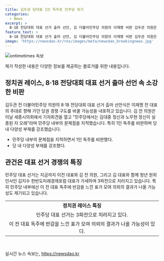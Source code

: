 ```yaml
---
title: 김두관 당대표 1인 독주로 민주당 위기
categories:
  - News
excerpt: >
  8·18 전당대회 대표 선거 출마 선언, 김 더불어민주당 의원의 이재명 비판 김두관 의원은 민주당의 당권 경쟁을 위해 8·18 전당대회 대표 선거 출마를 선언했다. 그는 김대중·노무현정신의 실종을 비판하고, 1인 독주를 막지 못하면 민주당의 위기를 경고했다. 김 의원은 다양성의 부재를 지적하며, 김대중 전 대통령의 적자임을 강조하여 호남 표심에 호소했다. 이에 이재명 전 대표와 잇따른 선언으로 민주당 대표 선거는 3파전으로 전개될 전망이다.
feature_text: >
  8·18 전당대회 대표 선거 출마 선언, 김 더불어민주당 의원의 이재명 비판 김두관 의원은 민주당의 당권 경쟁을 위해 8·18 전당대회 대표 선거 출마를 선언했다. 그는 김대중·노무현정신의 실종을 비판하고, 1인 독주를 막지 못하면 민주당의 위기를 경고했다. 김 의원은 다양성의 부재를 지적하며, 김대중 전 대통령의 적자임을 강조하여 호남 표심에 호소했다. 이에 이재명 전 대표와 잇따른 선언으로 민주당 대표 선거는 3파전으로 전개될 전망이다.
image: 'https://newsdao.kr/res/images/meta/newsdao_breakingnews.jpg'
---
```


<p><img src="https://newsdao.kr/res/images/meta/newsdao_breakingnews.jpg" alt="ontimetimes 속보" /></p>

<p>제가 작성한 내용은 다양한 정보를 제공하는 블로거를 위한 내용입니다.</p>

<h2 data-ke-size="size26">정치권 레이스, 8·18 전당대회 대표 선거 출마 선언 속 소강한 비판</h2>

<p>김두관 전 더불어민주당 의원의 8·18 전당대회 대표 선거 출마 선언식은 이재명 전 대표의 추대로 향해 가던 당권 경쟁 구도를 바꿀 가능성을 내포하고 있습니다. 김 전 의원은 이날 세종시의회에서 기자회견을 열고 "민주당에서는 김대중 정신과 노무현 정신이 실종된 지 오래"라며 민주당 내부의 문제점을 지적했습니다. 특히 1인 독주를 비판하며 당 내 다양성 부재를 강조했습니다.</p>

<ul>
    <li>민주당 내부의 문제점을 지적하면서 1인 독주를 비판했다.</li>
    <li>당 내 다양성 부재를 강조했다.</li>
</ul>

<h2 data-ke-size="size24">관건은 대표 선거 경쟁의 특징</h2>

<p>민주당 대표 선거는 지금까지 이전 대표와 김 전 의원, 그리고 김 대표와 함께 청년 원외 인사인 김지수 한반도미래경제포럼 대표가 가세하며 3파전으로 치러지고 있습니다. 특히 민주당 내부에선 이 전 대표 독주에 반감을 느낀 표가 모여 의외의 결과가 나올 가능성도 제기되고 있습니다.</p>

<table>
    <tr>
        <td style="text-align: center; height: 17px;"><b>정치권 레이스 특징</b></td>
    </tr>
    <tr>
        <td style="text-align: center; height: 17px;">민주당 대표 선거는 3파전으로 치러지고 있다.</td>
    </tr>
    <tr>
        <td style="text-align: center; height: 17px;">이 전 대표 독주에 반감을 느낀 표가 모여 의외의 결과가 나올 가능성이 있다.</td>
    </tr>
</table>

<p data-ke-size="size16">&nbsp;</p>
실시간 뉴스 속보는, <a href="https://newsdao.kr" rel="dofollow">https://newsdao.kr</a>



